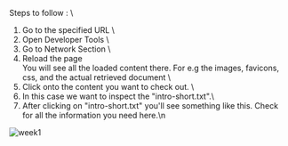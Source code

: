 Steps to follow : \
1. Go to the specified URL \
2. Open Developer Tools \
3. Go to Network Section \
4. Reload the page \
You will see all the loaded content there. For e.g the images, favicons, css, and the actual retrieved document \
5. Click onto the content you want to check out. \
6. In this case we want to inspect the "intro-short.txt".\
7. After clicking on "intro-short.txt" you'll see something like this. Check for all the information you need here.\n

![week1](https://user-images.githubusercontent.com/69709596/166087547-774e7b69-5119-4ff2-b77e-c47728280e34.png)
